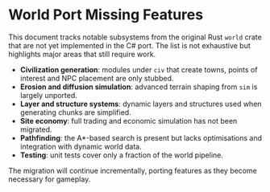 # World Port Missing Features

This document tracks notable subsystems from the original Rust `world` crate
that are not yet implemented in the C# port. The list is not exhaustive
but highlights major areas that still require work.

- **Civilization generation**: modules under `civ` that create towns,
  points of interest and NPC placement are only stubbed.
- **Erosion and diffusion simulation**: advanced terrain shaping from
  `sim` is largely unported.
- **Layer and structure systems**: dynamic layers and structures used
  when generating chunks are simplified.
- **Site economy**: full trading and economic simulation has not been
  migrated.
- **Pathfinding**: the A*-based search is present but lacks optimisations
  and integration with dynamic world data.
- **Testing**: unit tests cover only a fraction of the world pipeline.

The migration will continue incrementally, porting features as they
become necessary for gameplay.

